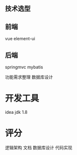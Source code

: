 ## 技术选型
## 前端
vue
element-ui

## 后端
springmvc
mybatis

功能需求整理
数据库设计



# 开发工具
idea
jdk 1.8

# 评分
逻辑架构
文档
数据库设计
代码实现

<!--stackedit_data:
eyJoaXN0b3J5IjpbMTIxNDk3NjkzMywtMTU5NDg1MTI3NiwtMT
EzNjEyNzY1Nl19
-->